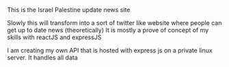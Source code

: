 This is the Israel Palestine update news site

Slowly this will transform into a sort of twitter like website where people can get up to date news (theoretically)
It is mostly a prove of concept of my skills with reactJS and expressJS

I am creating my own API that is hosted with express js on a private linux server. It handles all data


